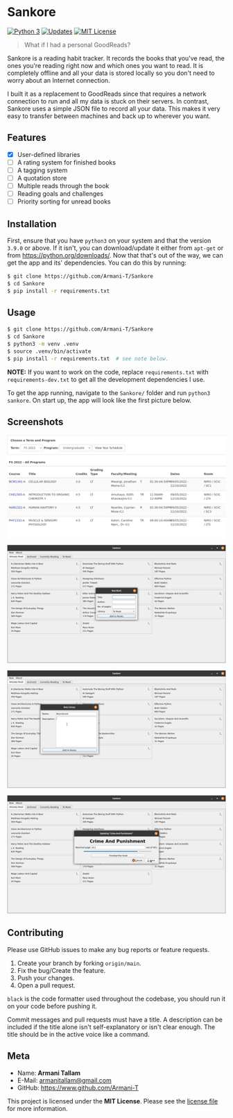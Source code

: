 # Sankore

[![Python 3](https://pyup.io/repos/github/Armani-T/Sankore/python-3-shield.svg)](https://pyup.io/repos/github/Armani-T/Sankore/) [![Updates](https://pyup.io/repos/github/Armani-T/Sankore/shield.svg)](https://pyup.io/repos/github/Armani-T/Sankore/) [![MIT License](https://shields.io/github/license/Armani-T/Sankore)](https://github.com/Naereen/StrapDown.js/blob/master/LICENSE)

> What if I had a personal GoodReads?

Sankore is a reading habit tracker. It records the books that you've read, the ones you're reading right now and which ones you want to read. It is completely offline and all your data is stored locally so you don't need to worry about an Internet connection.

I built it as a replacement to GoodReads since that requires a network connection to run and all my data is stuck on their servers. In contrast, Sankore uses a simple JSON file to record all your data. This makes it very easy to transfer between machines and back up to wherever you want.

## Features

- [X] User-defined libraries
- [ ] A rating system for finished books
- [ ] A tagging system
- [ ] A quotation store
- [ ] Multiple reads through the book
- [ ] Reading goals and challenges
- [ ] Priority sorting for unread books

## Installation

First, ensure that you have `python3` on your system and that the version `3.9.0` or above. If it isn't, you can download/update it either from `apt-get` or from <https://python.org/downloads/>. Now that that's out of the way, we can get the app and its' dependencies. You can do this by running:

```bash
$ git clone https://github.com/Armani-T/Sankore
$ cd Sankore
$ pip install -r requirements.txt
```

## Usage

```bash
$ git clone https://github.com/Armani-T/Sankore
$ cd Sankore
$ python3 -m venv .venv
$ source .venv/bin/activate
$ pip install -r requirements.txt  # see note below.
```

**NOTE:** If you want to work on the code, replace `requirements.txt` with `requirements-dev.txt` to get all the development dependencies I use.

To get the app running, navigate to the `Sankore/` folder and run `python3 sankore`. On start up, the app will look like the first picture below.

## Screenshots

![Home page](assets/home.png)

![Adding a new book](assets/new-book.png)

![Adding a new library](assets/new-library.png)

![Updating my reading position](assets/update.png)

## Contributing

Please use GitHub issues to make any bug reports or feature requests.

1. Create your branch by forking `origin/main`.
2. Fix the bug/Create the feature.
3. Push your changes.
4. Open a pull request.

`black` is the code formatter used throughout the codebase, you should run it on your code before pushing it.

Commit messages and pull requests must have a title. A description can be included if the title alone isn't self-explanatory or isn't clear enough. The title should be in the active voice like a command.

## Meta

- Name: **Armani Tallam**
- E-Mail: armanitallam@gmail.com
- GitHub: <https://www.github.com/Armani-T>

This project is licensed under the **MIT License**. Please see the [license file](LICENSE) for more information.
